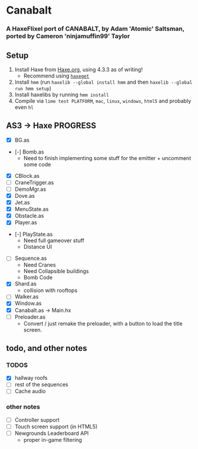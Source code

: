 # Canabalt
### A HaxeFlixel port of CANABALT, by Adam 'Atomic' Saltsman, ported by Cameron 'ninjamuffin99' Taylor

## Setup

1. Install Haxe from [Haxe.org](https://haxe.org), using 4.3.3 as of writing!
    - Recommend using [`haxeget`](https://github.com/l0go/haxeget)
2. Install `hmm` (run `haxelib --global install hmm` and then `haxelib --global run hmm setup`)
3. Install haxelibs by running `hmm install`
4. Compile via `lime test PLATFORM`, `mac`, `linux`, `windows`, `html5` and probably even `hl` 


## AS3 -> Haxe PROGRESS

- [X] BG.as
- [-] Bomb.as
    - Need to finish implementing some stuff for the emitter + uncomment some code
- [X] CBlock.as
- [ ] CraneTrigger.as
- [ ] DemoMgr.as
- [X] Dove.as
- [X] Jet.as
- [X] MenuState.as
- [X] Obstacle.as
- [X] Player.as
- [-] PlayState.as
    - Need full gameover stuff
    - Distance UI
- [ ] Sequence.as
    - Need Cranes
    - Need Collapsible buildings
    - Bomb Code
- [X] Shard.as
    - collision with rooftops
- [ ] Walker.as
- [X] Window.as
- [X] Canabalt.as -> Main.hx
- [ ] Preloader.as 
    - Convert / just remake the preloader, with a button to load the title screen.

## todo, and other notes
### TODOS
- [X] hallway roofs
- [ ] rest of the sequences
- [ ] Cache audio

### other notes
- [ ] Controller support
- [ ] Touch screen support (in HTML5)
- [ ] Newgrounds Leaderboard API
    - proper in-game filtering